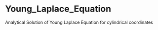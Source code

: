 # Young_Laplace_Equation
 Analytical Solution of Young Laplace Equation for cylindrical coordinates

